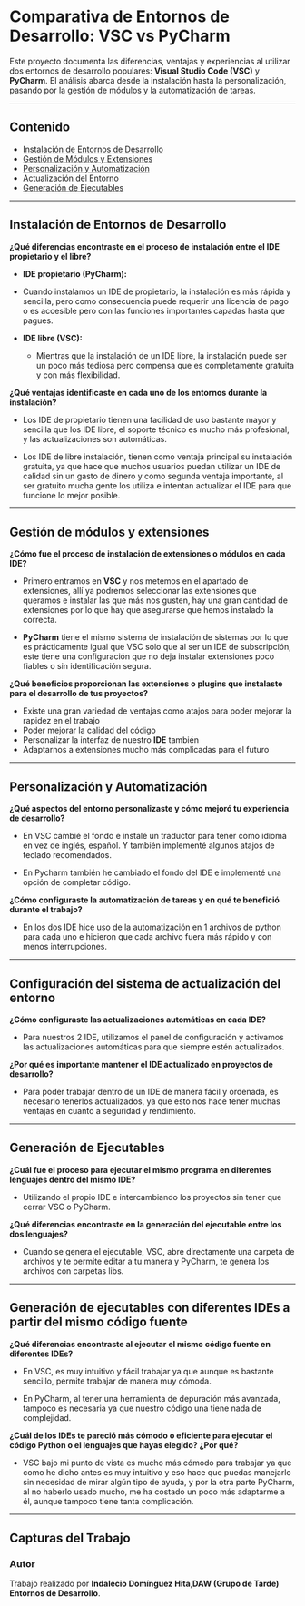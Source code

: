 # Comparativa de Entornos de Desarrollo: VSC vs PyCharm

Este proyecto documenta las diferencias, ventajas y experiencias al utilizar dos entornos de desarrollo populares: **Visual Studio Code (VSC)** y **PyCharm**. El análisis abarca desde la instalación hasta la personalización, pasando por la gestión de módulos y la automatización de tareas.

---

## Contenido

- [Instalación de Entornos de Desarrollo](#instalación-de-entornos-de-desarrollo)
- [Gestión de Módulos y Extensiones ](#gestión-de-extensiones-y-plugins)
- [Personalización y Automatización](#personalización-y-automatización)
- [Actualización del Entorno](#actualización-de-ides)
- [Generación de Ejecutables](#generación-de-ejecutables)
---

## Instalación de Entornos de Desarrollo

**¿Qué diferencias encontraste en el proceso de instalación entre el IDE propietario y el libre?**

- **IDE propietario (PyCharm):** 
 - Cuando instalamos un IDE de propietario, la instalación es más rápida y sencilla, pero como consecuencia puede requerir una licencia de pago o es accesible pero con las funciones importantes capadas hasta que pagues.
  
- **IDE libre (VSC):** 
  - Mientras que la instalación de un IDE libre, la instalación puede ser un poco más tediosa pero compensa que es completamente gratuita y con más flexibilidad.

**¿Qué ventajas identificaste en cada uno de los entornos durante la instalación?**

- Los IDE de propietario tienen una facilidad de uso bastante mayor y sencilla que los IDE libre, el soporte técnico es mucho más profesional, y las actualizaciones son automáticas.

- Los IDE de libre instalación, tienen como ventaja principal su instalación gratuita, ya que hace que muchos usuarios puedan utilizar un IDE de calidad sin un gasto de dinero y como segunda ventaja importante, al ser gratuito mucha gente los utiliza e intentan actualizar el IDE para que funcione lo mejor posible.

---

## Gestión de módulos y extensiones


**¿Cómo fue el proceso de instalación de extensiones o módulos en cada IDE?**

- Primero entramos en **VSC** y nos metemos en el apartado de extensiones, allí ya podremos seleccionar las extensiones que queramos e instalar las que más nos gusten, hay una gran cantidad de extensiones por lo que hay que asegurarse que hemos instalado la correcta.

- **PyCharm** tiene el mismo sistema de instalación de sistemas por lo que es prácticamente igual que VSC solo que al ser un IDE de subscripción, este tiene una configuración que no deja instalar extensiones poco fiables o sin identificación segura.



**¿Qué beneficios proporcionan las extensiones o plugins que instalaste para el desarrollo de tus proyectos?**

- Existe una gran variedad de ventajas como atajos para poder mejorar la rapidez en el trabajo
- Poder mejorar la calidad del código
- Personalizar la interfaz de nuestro **IDE** también
- Adaptarnos a extensiones mucho más complicadas para el futuro


---

## Personalización y Automatización

**¿Qué aspectos del entorno personalizaste y cómo mejoró tu experiencia de desarrollo?**

- En VSC cambié el fondo e instalé un traductor para tener como idioma en vez de inglés, español. Y también implementé algunos atajos de teclado recomendados.

- En Pycharm también he cambiado el fondo del IDE e implementé una opción de completar código.



**¿Cómo configuraste la automatización de tareas y en qué te benefició durante el trabajo?**


- En los dos IDE hice uso de la automatización en 1 archivos de python para cada uno e hicieron que cada archivo fuera más rápido y con menos interrupciones.



---

## **Configuración del sistema de actualización del entorno**

**¿Cómo configuraste las actualizaciones automáticas en cada IDE?**

- Para nuestros 2 IDE, utilizamos el panel de configuración y activamos las actualizaciones automáticas para que siempre estén actualizados.

**¿Por qué es importante mantener el IDE actualizado en proyectos de desarrollo?**

- Para poder trabajar dentro de un IDE de manera fácil y ordenada, es necesario tenerlos actualizados,
  ya que esto nos hace tener muchas ventajas en cuanto a seguridad y rendimiento.

---

## Generación de Ejecutables

**¿Cuál fue el proceso para ejecutar el mismo programa en diferentes lenguajes dentro del mismo IDE?**

- Utilizando el propio IDE e intercambiando los proyectos sin tener que cerrar VSC o PyCharm.




**¿Qué diferencias encontraste en la generación del ejecutable entre los dos lenguajes?**


- Cuando se genera el ejecutable, VSC, abre directamente una carpeta de archivos y te permite editar a tu manera y PyCharm, te genera los archivos con carpetas libs.


---

## Generación de ejecutables con diferentes IDEs a partir del mismo código fuente

**¿Qué diferencias encontraste al ejecutar el mismo código fuente en diferentes IDEs?**
- En VSC, es muy intuitivo y fácil trabajar ya que aunque es bastante sencillo, permite trabajar de manera muy cómoda.

- En PyCharm, al tener una herramienta de depuración más avanzada, tampoco es necesaria ya que nuestro código una tiene nada de complejidad.

**¿Cuál de los IDEs te pareció más cómodo o eficiente para ejecutar el código Python o el lenguajes que hayas elegido? ¿Por qué?**
- VSC bajo mi punto de vista es mucho más cómodo para trabajar ya que como he dicho antes es muy intuitivo y eso hace que puedas manejarlo sin necesidad de mirar algún tipo de ayuda,
y por la otra parte PyCharm, al no haberlo usado mucho, me ha costado un poco más adaptarme a él, aunque tampoco tiene tanta complicación.


---

## **Capturas del Trabajo**


### Autor

Trabajo realizado por **Indalecio Domínguez Hita**,**DAW (Grupo de Tarde)** **Entornos de Desarrollo**.

